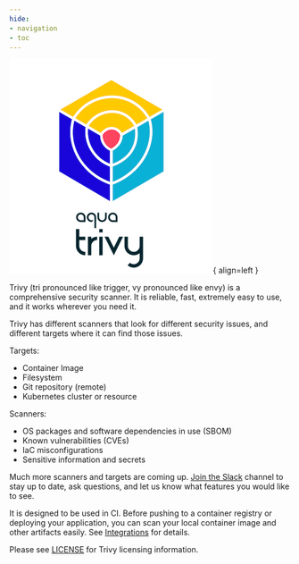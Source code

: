 ```yaml
---
hide:
- navigation
- toc
---
```


![logo](imgs/logo.png){ align=left }

Trivy (tri pronounced like trigger, vy pronounced like envy) is a comprehensive security scanner. It is reliable, fast, extremely easy to use, and it works wherever you need it.

Trivy has different scanners that look for different security issues, and different targets where it can find those issues.

Targets:

- Container Image
- Filesystem
- Git repository (remote)
- Kubernetes cluster or resource

Scanners:

- OS packages and software dependencies in use (SBOM)
- Known vulnerabilities (CVEs)
- IaC misconfigurations
- Sensitive information and secrets

Much more scanners and targets are coming up. [Join the Slack][slack] channel to stay up to date, ask questions, and let us know what features you would like to see.

It is designed to be used in CI. Before pushing to a container registry or deploying your application, you can scan your local container image and other artifacts easily.
See [Integrations][integrations] for details.


Please see [LICENSE][license] for Trivy licensing information.

[integrations]: ./tutorials/integrations/index.md
[slack]: https://slack.aquasec.com
[license]:  https://github.com/aquasecurity/trivy/blob/main/LICENSE